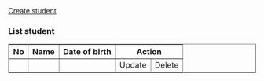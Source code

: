 <!DOCTYPE html>

<html xmlns:th="http://www.thymeleaf.org">
<html lang="en">
<head>
    <meta charset="UTF-8">
    <title>List student</title>
</head>
<body>
<a href="/create.html">Create student</a>
<p style="color: green" th:text="${message}"></p>

<h3>List student</h3>

<table align="center" border="1">
    <tr>
        <th>No</th>
        <th>Name</th>
        <th>Date of birth</th>
        <th colspan="2">Action</th>
    </tr>
    <th:block th:each="student, iter : ${studentList}">
        <tr>
            <td th:text="${iter.index + 1}"></td>
            <td><a th:href="@{/detail(id=${student.id})}" th:text="${student.name}"></a></td>
            <td th:text="${student.dateOfBirth}"></td>
            <td><a th:href="@{/update(id=${student.id})}">Update</a></td>
            <td><a th:href="@{/delete(id=${student.id})}">Delete</a></td>
        </tr>
    </th:block>
</table>

</body>
</html>
